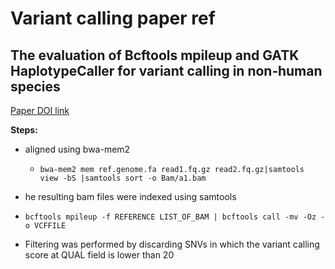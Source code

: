 # Variant calling paper ref

## The evaluation of Bcftools mpileup and GATK HaplotypeCaller for variant calling in non‑human species 

[Paper DOI link](https://doi.org/10.1038/s41598-022-15563-2)

**Steps:**

- aligned using bwa-mem2
    - `bwa-mem2 mem ref.genome.fa read1.fq.gz read2.fq.gz|samtools view -bS |samtools sort -o Bam/a1.bam`

- he resulting bam files were indexed using samtools

- `bcftools mpileup -f REFERENCE LIST_OF_BAM | bcftools call -mv -Oz -o VCFFILE`

- Filtering was performed by discarding SNVs in which the variant calling score at QUAL field is lower than 20

